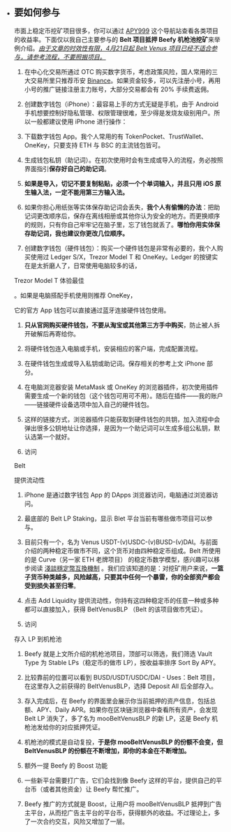 - ## 要如何参与
  
  市面上稳定币挖矿项目很多，你可以通过 [APY999](https://apy999.com/bsc.htm) 这个导航站查看各类项目的收益率。下面仅以我自己主要参与的 **Belt 项目抵押 Beefy 机枪池挖矿**来举例介绍。[*由于文章的时效性有限，4月21日起 Belt Venus 项目已经不适合参与，请参考流程，不要照搬项目。*](https://t.me/wxjdqtg/9)
  
  1. 在中心化交易所通过 OTC 购买数字货币，考虑政策风险，国人常用的三大交易所里只推荐币安 [Binance](https://www.binance.com/zh-CN/register?ref=SWN9OZBE)。如果资金较多，可以先注册小号，再用小号的推广链接注册主力账号，大部分交易都会有 20% 手续费返佣。
  
  2. 创建数字钱包（iPhone）：最容易上手的方式无疑是手机，由于 Android 手机想要控制好隐私管理、权限管理很难，至少得是发烧友级别用户。所以一般都建议使用 iPhone 进行操作：
  
   1. 下载数字钱包 App。我个人常用的有 TokenPocket、TrustWallet、OneKey，只要支持 ETH 与 BSC 的主流钱包皆可。
   2. 生成钱包私钥（助记词）。在初次使用时会有生成或导入的流程，务必按照界面指引**保存好自己的助记词**。
   3. **如果是导入，切记不要复制粘贴，必须一个个单词输入，并且只用 iOS 原生输入法，一定不能用第三方输入法。**
   4. 如果你担心用纸张等实体保存助记词会丢失，**我个人有偷懒的办法**：把助记词更改顺序后，保存在离线相册或其他你认为安全的地方。而更换顺序的规则，只有你自己牢牢记在脑子里，忘了钱包就丢了。**哪怕你用实体保存助记词，我也建议你更改几位顺序。**
  
  3. 创建数字钱包（硬件钱包）：购买一个硬件钱包是非常有必要的，我个人购买使用过 Ledger S/X，Trezor Model T 和 OneKey。Ledger 的按键实在是太折磨人了，日常使用电脑较多的话，
  
   Trezor Model T 体验最佳
  
   。如果是电脑搭配手机使用则推荐 OneKey，
  
   它的官方 App 钱包可以直接通过蓝牙连接硬件钱包使用。
  
   1. **只从官网购买硬件钱包，不要从淘宝或其他第三方手中购买**，防止被人拆开破解后再寄给你。
   2. 将硬件钱包连入电脑或手机，安装相应的客户端，完成配置流程。
   3. 在硬件钱包生成或导入私钥或助记词。保存相关的参考上文 iPhone 部分。
   4. 在电脑浏览器安装 MetaMask 或 OneKey 的浏览器插件，初次使用插件需要生成一个新的钱包（这个钱包可用可不用）。随后在插件——我的账户——链接硬件设备选项中加入自己的硬件钱包。
   5. 这样的链接方式，浏览器插件只能获取到硬件钱包的共钥，加入流程中会弹出很多公钥地址让你选择，是因为一个助记词可以生成多组公私钥，默认选第一个就好。
  
  4. 访问
  
    
  
   Belt
  
    
  
   提供流动性
  
   1. iPhone 是通过数字钱包 App 的 DApps 浏览器访问，电脑通过浏览器访问。
   2. 最底部的 Belt LP Staking，显示 Blet 平台当前有哪些做市项目可以参与。
   3. 目前只有一个，名为 Venus USDT-(v)USDC-(v)BUSD-(v)DAI。与前面介绍的两种稳定币做市不同，这个货币对由四种稳定币组成。Belt 所使用的是 Curve（另一家 ETH 老牌项目） 的稳定币数学模型，感兴趣可以移步阅读 [淺談穩定幣互換機制](https://medium.com/@cic.ethan/淺談穩定幣互換機制-從-balancer-到-curve-f638f29b33f9) 。我们应该知道的是：对挖矿用户来说，**一篮子货币种类越多，风险越高，只要其中任何一个暴雷，你的全部资产都会受到损失甚至归零**。
   4. 点击 Add Liquidity 提供流动性，你持有这四种稳定币的任意一种或多种都可以直接加入，获得 BeltVenusBLP （Belt 的该项目做市凭证）。
  
  5. 访问
  
   
   存入 LP 到机枪池
  
   1. Beefy 就是上文所介绍的机枪池项目，顶部可以筛选，我们筛选 Vault Type 为 Stable LPs（稳定币的做市 LP），按收益率排序 Sort By APY。
   2. 比较靠前的位置可以看到 BUSD/USDT/USDC/DAI - Uses：Belt 项目，在这里存入之前获得的 BeltVenusBLP，选择 Deposit All 后全部存入。
   3. 存入完成后，在 Beefy 的界面里会展示你当前抵押的资产信息，包括总额、APY、Daily APR。如果你在区块链浏览器中查看所有资产，会发现 Belt LP 消失了，多了名为 mooBeltVenusBLP 的新 LP，这是 Beefy 机枪池发给你的对应抵押凭证。
   4. 机枪池的模式是自动复投，**于是你 mooBeltVenusBLP 的份额不会变，但 BeltVenusBLP 的份额在不断增加，即你的本金在不断增加。**
  
  6. 额外一提 Beefy 的 Boost 功能
  
   1. 一些新平台需要打广告，它们会找到像 Beefy 这样的平台，提供自己的平台币（或者其他资金）让 Beefy 帮忙推广。
   2. Beefy 推广的方式就是 Boost，让用户将 mooBeltVenusBLP 抵押到广告主平台，从而挖广告主平台的平台币，获得额外的收益。不过理论上，多了一次合约交互，风险又增加了一层。